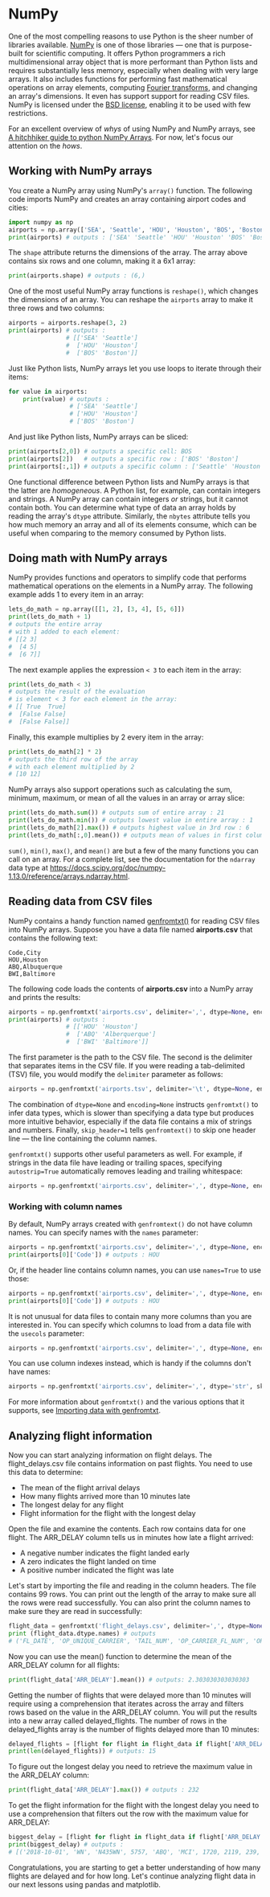 # NumPy

One of the most compelling reasons to use Python is the sheer number of libraries available. [NumPy](https://www.numpy.org/) is one of those libraries — one that is purpose-built for scientific computing. It offers Python programmers a rich multidimensional array object that is more performant than Python lists and requires substantially less memory, especially when dealing with very large arrays. It also includes functions for performing fast mathematical operations on array elements, computing [Fourier transforms](https://en.wikipedia.org/wiki/Fourier_transform), and changing an array's dimensions. It even has support support for reading CSV files. NumPy is licensed under the [BSD license](https://www.numpy.org/license.html#license), enabling it to be used with few restrictions.

For an excellent overview of *whys* of using NumPy and NumPy arrays, see [A hitchhiker guide to python NumPy Arrays](https://towardsdatascience.com/a-hitchhiker-guide-to-python-numpy-arrays-9358de570121). For now, let's focus our attention on the *hows*.

## Working with NumPy arrays

You create a NumPy array using NumPy's `array()` function. The following code imports NumPy and creates an array containing airport codes and cities:  

```python
import numpy as np
airports = np.array(['SEA', 'Seattle', 'HOU', 'Houston', 'BOS', 'Boston'])
print(airports) # outputs : ['SEA' 'Seattle' 'HOU' 'Houston' 'BOS' 'Boston']
```

The `shape` attribute returns the dimensions of the array. The array above contains six rows and one column, making it a 6x1 array: 

```python
print(airports.shape) # outputs : (6,)
```

One of the most useful NumPy array functions is `reshape()`, which changes the dimensions of an array. You can reshape the `airports` array to make it three rows and two columns:  

```python
airports = airports.reshape(3, 2)
print(airports) # outputs : 
                # [['SEA' 'Seattle']
                #  ['HOU' 'Houston']
                #  ['BOS' 'Boston']]
```

Just like Python lists, NumPy arrays let you use loops to iterate through their items:  

```python
for value in airports:
    print(value) # outputs :
                 # ['SEA' 'Seattle']
                 # ['HOU' 'Houston']
                 # ['BOS' 'Boston']
```

And just like Python lists, NumPy arrays can be sliced:

```python
print(airports[2,0]) # outputs a specific cell: BOS
print(airports[2])   # outputs a specific row : ['BOS' 'Boston']
print(airports[:,1]) # outputs a specific column : ['Seattle' 'Houston' 'Boston']
```

One functional difference between Python lists and NumPy arrays is that the latter are *homogeneous*. A Python list, for example, can contain integers and strings. A NumPy array can contain integers *or* strings, but it cannot contain both. You can determine what type of data an array holds by reading the array's `dtype` attribute. Similarly, the `nbytes` attribute tells you how much memory an array and all of its elements consume, which can be useful when comparing to the memory consumed by Python lists.

## Doing math with NumPy arrays

NumPy provides functions and operators to simplify code that performs mathematical operations on the elements in a NumPy array. The following example adds 1 to every item in an array:

```python
lets_do_math = np.array([[1, 2], [3, 4], [5, 6]])
print(lets_do_math + 1) 
# outputs the entire array 
# with 1 added to each element: 
# [[2 3]
#  [4 5]
#  [6 7]]
```

The next example applies the expression `< 3` to each item in the array:

```python
print(lets_do_math < 3)
# outputs the result of the evaluation 
# is element < 3 for each element in the array:
# [[ True  True]
#  [False False]
#  [False False]]
```

Finally, this example multiplies by 2 every item in the array:

```python
print(lets_do_math[2] * 2) 
# outputs the third row of the array
# with each element multiplied by 2
# [10 12]
```

NumPy arrays also support operations such as calculating the sum, minimum, maximum, or mean of all the values in an array or array slice:

```python
print(lets_do_math.sum()) # outputs sum of entire array : 21
print(lets_do_math.min()) # outputs lowest value in entire array : 1
print(lets_do_math[2].max()) # outputs highest value in 3rd row : 6
print(lets_do_math[:,0].mean()) # outputs mean of values in first column : 3
```

`sum()`, `min()`, `max()`, and `mean()` are but a few of the many functions you can call on an array. For a complete list, see the documentation for the `ndarray` data type at https://docs.scipy.org/doc/numpy-1.13.0/reference/arrays.ndarray.html.

## Reading data from CSV files

NumPy contains a handy function named [genfromtxt()](https://www.numpy.org/devdocs/user/basics.io.genfromtxt.html) for reading CSV files into NumPy arrays. Suppose you have a data file named **airports.csv** that contains the following text:

```csv
Code,City
HOU,Houston
ABQ,Albuquerque
BWI,Baltimore
```

The following code loads the contents of **airports.csv** into a NumPy array and prints the results:

```python
airports = np.genfromtxt('airports.csv', delimiter=',', dtype=None, encoding=None, skip_header=1)
print(airports) # outputs : 
                # [['HOU' 'Houston']
                #  ['ABQ' 'Alberquerque']
                #  ['BWI' 'Baltimore']]

```

The first parameter is the path to the CSV file. The second is the delimiter that separates items in the CSV file. If you were reading a tab-delimited (TSV) file, you would modify the `delimiter` parameter as follows:

```python
airports = np.genfromtxt('airports.tsv', delimiter='\t', dtype=None, encoding=None, skip_header=1)
```

The combination of `dtype=None` and `encoding=None` instructs `genfromtxt()` to infer data types, which is slower than specifying a data type but produces more intuitive behavior, especially if the data file contains a mix of strings and numbers. Finally, `skip_header=1` tells `genfromtext()` to skip one header line — the line containing the column names.

`genfromtxt()` supports other useful parameters as well. For example, if strings in the data file have leading or trailing spaces, specifying `autostrip=True` automatically removes leading and trailing whitespace:

```python
airports = np.genfromtxt('airports.csv', delimiter=',', dtype=None, encoding=None, skip_header=1, autostrip=True)
```

### Working with column names

By default, NumPy arrays created with `genfromtext()` do not have column names. You can specify names with the `names` parameter:

```python
airports = np.genfromtxt('airports.csv', delimiter=',', dtype=None, encoding=None, skip_header=1, names=('Code', 'City'))
print(airports[0]['Code']) # outputs : HOU
```

Or, if the header line contains column names, you can use `names=True` to use those:

```python
airports = np.genfromtxt('airports.csv', delimiter=',', dtype=None, encoding=None, names=True)
print(airports[0]['Code']) # outputs : HOU
```

It is not unusual for data files to contain many more columns than you are interested in. You can specify which columns to load from a data file with the `usecols` parameter:

```python
airports = np.genfromtxt('airports.csv', delimiter=',', dtype=None, encoding=None, names=True, usecols=('Code', 'City'))
```

You can use column indexes instead, which is handy if the columns don't have names:

```python
airports = np.genfromtxt('airports.csv', delimiter=',', dtype='str', skip_header=1, usecols=(0, 1))
```

For more information about `genfromtxt()` and the various options that it supports, see [Importing data with genfromtxt](https://www.numpy.org/devdocs/user/basics.io.genfromtxt.html).

## Analyzing flight information

Now you can start analyzing information on flight delays. The flight_delays.csv file contains information on past flights. You need to use this data to determine:

- The mean of the flight arrival delays 
- How many flights arrived more than 10 minutes late
- The longest delay for any flight
- Flight information for the flight with the longest delay

Open the file and examine the contents. Each row contains data for one flight. The ARR_DELAY column tells us in minutes how late a flight arrived:

- A negative number indicates the flight landed early 
- A zero indicates the flight landed on time
- A positive number indicated the flight was late

Let's start by importing the file and reading in the column headers. The file contains 99 rows. You can print out the length of the array to make sure all the rows were read successfully. You can also print the column names to make sure they are read in successfully:

```python
flight_data = genfromtxt('flight_delays.csv', delimiter=',', dtype=None, names=True, encoding=None)
print (flight_data.dtype.names) # outputs
# ('FL_DATE', 'OP_UNIQUE_CARRIER', 'TAIL_NUM', 'OP_CARRIER_FL_NUM', 'ORIGIN', 'DEST', 'CRS_DEP_TIME', 'DEP_TIME', 'DEP_DELAY', 'CRS_ARR_TIME', 'ARR_TIME', 'ARR_DELAY', 'CRS_ELAPSED_TIME', 'ACTUAL_ELAPSED_TIME', 'AIR_TIME', 'DISTANCE')
```
Now you can use the mean() function to determine the mean of the ARR_DELAY column for all flights: 

```python
print(flight_data['ARR_DELAY'].mean()) # outputs: 2.303030303030303
```

Getting the number of flights that were delayed more than 10 minutes will require using a comprehension that iterates across the array and filters rows based on the value in the ARR_DELAY column. You will put the results into a new array called delayed_flights. The number of rows in the delayed_flights array is the number of flights delayed more than 10 minutes:

```python
delayed_flights = [flight for flight in flight_data if flight['ARR_DELAY'] > 10]
print(len(delayed_flights)) # outputs: 15
```

To figure out the longest delay you need to retrieve the maximum value in the ARR_DELAY column:

```python
print(flight_data['ARR_DELAY'].max()) # outputs : 232
```

To get the flight information for the flight with the longest delay you need to use a comprehension that filters out the row with the maximum value for ARR_DELAY:

```python
biggest_delay = [flight for flight in flight_data if flight['ARR_DELAY'] == flight_data['ARR_DELAY'].max()]
print(biggest_delay) # outputs : 
# [('2018-10-01', 'WN', 'N435WN', 5757, 'ABQ', 'MCI', 1720, 2119, 239, 2005, 2357, 232, 105, 98, 87, 718)] #
```
Congratulations, you are starting to get a better understanding of how many flights are delayed and for how long. Let's continue analyzing flight data in our next lessons using pandas and matplotlib. 
